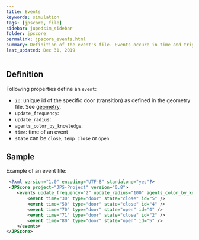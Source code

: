 ```yaml
---
title: Events
keywords: simulation
tags: [jpscore, file]
sidebar: jupedsim_sidebar
folder: jpscore
permalink: jpscore_events.html
summary: Definition of the event's file. Events occure in time and trigger certain actions on doors and crossings.
last_updated: Dec 31, 2019
---
```


## Definition

Following properties define an `event`:

- `id`: unique id of the specific door (transition) as defined in the geometry file. See [geometry](jpscore_geometry.html).
- `update_frequency`:
- `update_radius`:
- `agents_color_by_knowledge`:
- `time`: time of an event
- `state` can be `close`, `temp_close` or `open`


## Sample

Example of an event file: 

```xml
 <?xml version="1.0" encoding="UTF-8" standalone="yes"?>
 <JPScore project="JPS-Project" version="0.8">
    <events update_frequency="2" update_radius="100" agents_color_by_knowledge="true">
        <event time="30" type="door" state="close" id="5" />
        <event time="50" type="door" state="close" id="4" />
        <event time="70" type="door" state="open" id="4" />
        <event time="71" type="door" state="close" id="2" />
        <event time="80" type="door" state="open" id="5" />
    </events>
</JPScore>
```
